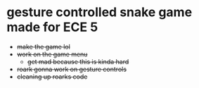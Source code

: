 # gesture controlled snake game made for ECE 5

* ~~make the game lol~~
* ~~work on the game menu~~
    * ~~get mad because this is kinda hard~~
* ~~roark gonna work on gesture controls~~
* ~~cleaning up roarks code~~